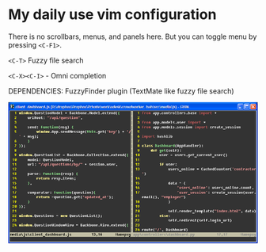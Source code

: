 # My daily use vim configuration

There is no scrollbars, menus, and panels here. But you can toggle menu by pressing `<C-F1>`.

`<C-T>` Fuzzy file search

`<C-X><C-I>` - Omni completion

DEPENDENCIES:
  FuzzyFinder plugin (TextMate like fuzzy file search)

![Screenshot](http://github.com/buger/vim_config/blob/master/screenshot.png?raw=True)

